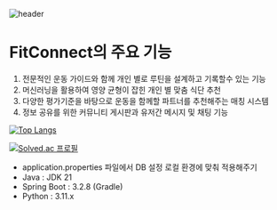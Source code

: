 ![header](https://capsule-render.vercel.app/api?type=venom&color=auto&height=300&section=header&text=FitConnect&fontSize=90)

<h1>FitConnect의 주요 기능</h1>

1. 전문적인 운동 가이드와 함께 개인 별로 루틴을 설계하고 기록할수 있는 기능
2. 머신러닝을 활용하여 영양 균형이 잡힌 개인 별 맞춤 식단 추천
3. 다양한 평가기준을 바탕으로 운동을 함께할 파트너를 추천해주는 매칭 시스템
4. 정보 공유를 위한 커뮤니티 게시판과 유저간 메시지 및 채팅 기능
   

[![Top Langs](https://github-readme-stats.vercel.app/api/top-langs/?username=jeork)](https://github.com/anuraghazra/github-readme-stats)





[![Solved.ac
프로필](http://mazassumnida.wtf/api/v2/generate_badge?boj=asdasd031)](https://solved.ac/asdasd031)

- application.properties 파일에서 DB 설정 로컬 환경에 맞춰 적용해주기
- Java : JDK 21
- Spring Boot : 3.2.8 (Gradle)
- Python : 3.11.x
